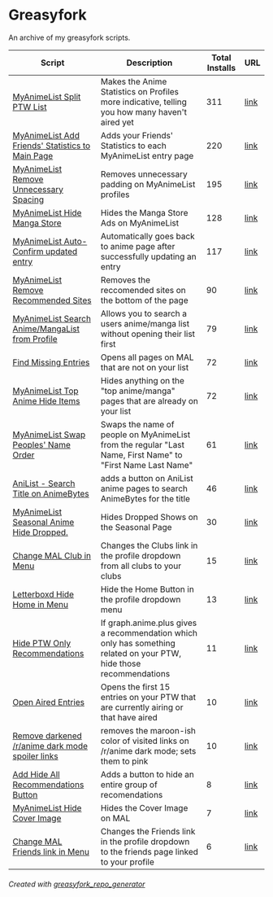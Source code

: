 # Greasyfork

An archive of my greasyfork scripts.

| Script | Description | Total Installs | URL |
| --- | --- | --- | --- |
[MyAnimeList Split PTW List](./myanimelist_split_ptw_list.js) | Makes the Anime Statistics on Profiles more indicative, telling you how many haven't aired yet | 311 | [link](https://greasyfork.org/en/scripts/33008-myanimelist-split-ptw-list)
[MyAnimeList Add Friends' Statistics to Main Page](./myanimelist_add_friends_statistics_to_main_page.js) | Adds your Friends' Statistics to each MyAnimeList entry page  | 220 | [link](https://greasyfork.org/en/scripts/26869-myanimelist-add-friends-statistics-to-main-page)
[MyAnimeList Remove Unnecessary Spacing](./myanimelist_remove_unnecessary_spacing.js) | Removes unnecessary padding on MyAnimeList profiles | 195 | [link](https://greasyfork.org/en/scripts/26678-myanimelist-remove-unnecessary-spacing)
[MyAnimeList Hide Manga Store](./myanimelist_hide_manga_store.js) | Hides the Manga Store Ads on MyAnimeList | 128 | [link](https://greasyfork.org/en/scripts/39341-myanimelist-hide-manga-store)
[MyAnimeList Auto-Confirm updated entry](./myanimelist_autoconfirm_updated_entry.js) | Automatically goes back to anime page after successfully updating an entry | 117 | [link](https://greasyfork.org/en/scripts/37961-myanimelist-auto-confirm-updated-entry)
[MyAnimeList Remove Recommended Sites](./myanimelist_remove_recommended_sites.js) | Removes the reccomended sites on the bottom of the page | 90 | [link](https://greasyfork.org/en/scripts/26716-myanimelist-remove-recommended-sites)
[MyAnimeList Search Anime/MangaList from Profile](./myanimelist_search_animemangalist_from_profile.js) | Allows you to search a users anime/manga list without opening their list first | 79 | [link](https://greasyfork.org/en/scripts/382286-myanimelist-search-anime-mangalist-from-profile)
[Find Missing Entries](./find_missing_entries.js) | Opens all pages on MAL that are not on your list | 72 | [link](https://greasyfork.org/en/scripts/37533-find-missing-entries)
[MyAnimeList Top Anime Hide Items](./myanimelist_top_anime_hide_items.js) | Hides anything on the "top anime/manga" pages that are already on your list | 72 | [link](https://greasyfork.org/en/scripts/380656-myanimelist-top-anime-hide-items)
[MyAnimeList Swap Peoples' Name Order](./myanimelist_swap_peoples_name_order.js) | Swaps the name of people on MyAnimeList from the regular "Last Name, First Name" to "First Name Last Name" | 61 | [link](https://greasyfork.org/en/scripts/30956-myanimelist-swap-peoples-name-order)
[AniList - Search Title on AnimeBytes](./anilist__search_title_on_animebytes.js) | adds a button on AniList anime pages to search AnimeBytes for the title | 46 | [link](https://greasyfork.org/en/scripts/419436-anilist-search-title-on-animebytes)
[MyAnimeList Seasonal Anime Hide Dropped.](./myanimelist_seasonal_anime_hide_dropped.js) | Hides Dropped Shows on the Seasonal Page | 30 | [link](https://greasyfork.org/en/scripts/37556-myanimelist-seasonal-anime-hide-dropped)
[Change MAL Club in Menu](./change_mal_club_in_menu.js) | Changes the Clubs link in the profile dropdown from all clubs to your clubs | 15 | [link](https://greasyfork.org/en/scripts/37653-change-mal-club-in-menu)
[Letterboxd Hide Home in Menu](./letterboxd_hide_home_in_menu.js) | Hide the Home Button in the profile dropdown menu | 13 | [link](https://greasyfork.org/en/scripts/408310-letterboxd-hide-home-in-menu)
[Hide PTW Only Recommendations](./hide_ptw_only_recommendations.js) | If graph.anime.plus gives a recommendation which only has something related on your PTW, hide those recommendations | 11 | [link](https://greasyfork.org/en/scripts/40945-hide-ptw-only-recommendations)
[Open Aired Entries](./open_aired_entries.js) | Opens the first 15 entries on your PTW that are currently airing or that have aired | 10 | [link](https://greasyfork.org/en/scripts/37562-open-aired-entries)
[Remove darkened /r/anime dark mode spoiler links](./remove_darkened_ranime_dark_mode_spoiler_links.js) | removes the maroon-ish color of visited links on /r/anime dark mode; sets them to pink | 10 | [link](https://greasyfork.org/en/scripts/40560-remove-darkened-r-anime-dark-mode-spoiler-links)
[Add Hide All Recommendations Button](./add_hide_all_recommendations_button.js) | Adds a button to hide an entire group of recomendations | 8 | [link](https://greasyfork.org/en/scripts/40948-add-hide-all-recommendations-button)
[MyAnimeList Hide Cover Image](./myanimelist_hide_cover_image.js) | Hides the Cover Image on MAL | 7 | [link](https://greasyfork.org/en/scripts/37817-myanimelist-hide-cover-image)
[Change MAL Friends link in Menu](./change_mal_friends_link_in_menu.js) | Changes the Friends link in the profile dropdown to the friends page linked to your profile | 6 | [link](https://greasyfork.org/en/scripts/380944-change-mal-friends-link-in-menu)

###### Created with [greasyfork_repo_generator](https://github.com/seanbreckenridge/greasyfork_repo_generator)
